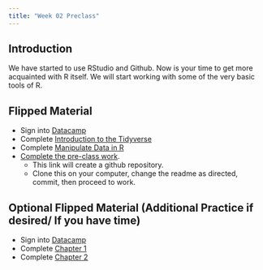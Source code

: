 ```yaml
---
title: "Week 02 Preclass"
---
```



## Introduction

We have started to use RStudio and Github. Now is your time to get more acquainted with R itself. We will start working with some of the very basic tools of R. 



## Flipped Material 

- Sign into [Datacamp](https://www.datacamp.com/)
- Complete [Introduction to the Tidyverse](https://www.datacamp.com/courses/introduction-to-the-tidyverse)
- Complete [Manipulate Data in R](https://www.datacamp.com/courses/dplyr-data-manipulation-r-tutorial)
- [Complete the pre-class work](https://classroom.github.com/a/Wdalsamo). 
    - This link will create a github repository. 
    - Clone this on your computer, change the readme as directed, commit, then proceed to work. 
    
## Optional Flipped Material  (Additional Practice if desired/ If you have time)

- Sign into [Datacamp](https://www.datacamp.com/)
- Complete [Chapter 1](https://campus.datacamp.com/courses/php-15602560-statistical-programming-in-r/basics-of-r-programming?ex=1)
- Complete [Chapter 2](https://campus.datacamp.com/courses/php-15602560-statistical-programming-in-r/data-wrangling-in-r-with-plyr-and-dplyr?ex=1)




